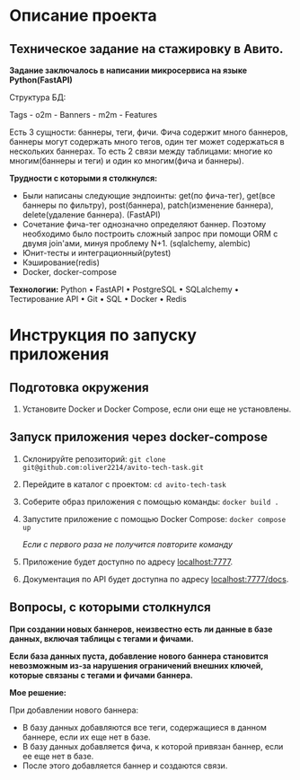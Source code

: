 # Описание проекта

## Техническое задание на стажировку в Авито.

**Задание заключалось в написании микросервиса на языке Python(FastAPI)**

Структура БД: 

Tags - o2m - Banners - m2m - Features

Есть 3 сущности: баннеры, теги, фичи. Фича содержит много баннеров, баннеры могут содержать много тегов, один тег может содержаться в нескольких баннерах. То есть 2 связи между таблицами: многие ко многим(баннеры и теги) и один ко многим(фича и баннеры). 

**Трудности с которыми я столкнулся:**
* Были написаны следующие эндпоинты: get(по фича-тег), get(все баннеры по фильтру), post(баннера), patch(изменение баннера), delete(удаление баннера). (FastAPI)
* Сочетание фича-тег однозначно определяют баннер. Поэтому необходимо было построить сложный запрос при помощи ORM с двумя join'ами, минуя проблему N+1. (sqlalchemy, alembic)
* Юнит-тесты и интеграционный(pytest)
* Кэширование(redis)
* Docker, docker-compose

**Технологии:**
Python • FastAPI • PostgreSQL • SQLalchemy • Тестирование API • Git • SQL • Docker • Redis

# Инструкция по запуску приложения

## Подготовка окружения

1. Установите Docker и Docker Compose, если они еще не установлены.

## Запуск приложения через docker-compose

1. Склонируйте репозиторий:
   `git clone git@github.com:oliver2214/avito-tech-task.git`

2. Перейдите в каталог с проектом:
   `cd avito-tech-task`

3. Соберите образ приложения с помощью команды:
   `docker build .`

4. Запустите приложение с помощью Docker Compose:
   `docker compose up`

   *Если с первого раза не получится повторите команду*

6. Приложение будет доступно по адресу [localhost:7777](http://localhost:7777).

7. Документация по API будет доступна по адресу [localhost:7777/docs](http://localhost:7777/docs).

## Вопросы, с которыми столкнулся

**При создании новых баннеров, неизвестно есть ли данные в базе данных, включая таблицы с тегами и фичами.**

**Если база данных пуста, добавление нового баннера становится невозможным из-за нарушения ограничений внешних ключей, которые связаны с тегами и фичами баннера.**

**Мое решение:**

При добавлении нового баннера:

- В базу данных добавляются все теги, содержащиеся в данном баннере, если их еще нет в базе.
- В базу данных добавляется фича, к которой привязан баннер, если ее еще нет в базе.
- После этого добавляется баннер и создаются связи.
